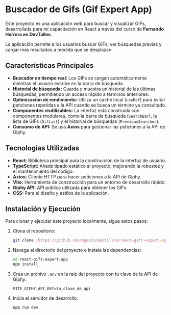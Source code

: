 # Buscador de Gifs (Gif Expert App)

Este proyecto es una aplicación web para buscar y visualizar GIFs, desarrollada para mi capacitación en React a través del curso de **Fernando Herrera en DevTalles**.

La aplicación permite a los usuarios buscar GIFs, ver búsquedas previas y cargar más resultados a medida que se desplazan.

## Características Principales

* **Buscador en tiempo real:** Los GIFs se cargan automáticamente mientras el usuario escribe en la barra de búsqueda.
* **Historial de búsqueda:** Guarda y muestra un historial de las últimas búsquedas, permitiendo un acceso rápido a términos anteriores.
* **Optimización de rendimiento:** Utiliza un caché local (`useRef`) para evitar peticiones repetidas a la API cuando se busca un término ya consultado.
* **Componentes reutilizables:** La interfaz está construida con componentes modulares, como la barra de búsqueda (`SearchBar`), la lista de GIFs (`GifList`) y el historial de búsquedas (`PreviousSearches`).
* **Consumo de API:** Se usa **Axios** para gestionar las peticiones a la API de Giphy.

## Tecnologías Utilizadas

* **React:** Biblioteca principal para la construcción de la interfaz de usuario.
* **TypeScript:** Añade tipado estático al proyecto, mejorando la robustez y el mantenimiento del código.
* **Axios:** Cliente HTTP para hacer peticiones a la API de Giphy.
* **Vite:** Herramienta de construcción para un entorno de desarrollo rápido.
* **Giphy API:** API pública utilizada para obtener los GIFs.
* **CSS:** Para el diseño y estilos de la aplicación.

## Instalación y Ejecución

Para clonar y ejecutar este proyecto localmente, sigue estos pasos:

1.  Clona el repositorio:
    ```bash
    git clone [https://github.com/AgustinSantillan/react-gift-expert-app.git]
    ```

2.  Navega al directorio del proyecto e instala las dependencias:
    ```bash
    cd react-gift-expert-app
    npm install
    ```

3.  Crea un archivo `.env` en la raíz del proyecto con tu clave de la API de Giphy:
    ```
    VITE_GIPHY_API_KEY=tu_clave_de_api
    ```

4.  Inicia el servidor de desarrollo:
    ```bash
    npm run dev
    ```
